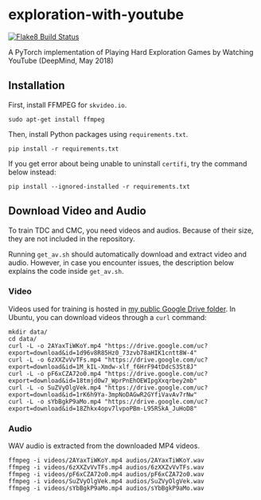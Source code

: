 # exploration-with-youtube

[![Flake8 Build Status](https://img.shields.io/travis/com/seungjaeryanlee/playing-hard-exploration-games-by-watching-youtube.svg?label=flake8)](https://travis-ci.com/seungjaeryanlee/playing-hard-exploration-games-by-watching-youtube)

A PyTorch implementation of Playing Hard Exploration Games by Watching YouTube (DeepMind, May 2018)

## Installation

First, install FFMPEG for `skvideo.io`.

```
sudo apt-get install ffmpeg
```

Then, install Python packages using `requirements.txt`.

```
pip install -r requirements.txt
```

If you get error about being unable to uninstall `certifi`, try the command below instead:

```
pip install --ignored-installed -r requirements.txt
```

## Download Video and Audio

To train TDC and CMC, you need videos and audios. Because of their size, they are not included in the repository.

Running `get_av.sh` should automatically download and extract video and audio. However, in case you encounter issues, the description below explains the code inside `get_av.sh`.

### Video

Videos used for training is hosted in [my public Google Drive folder](https://drive.google.com/drive/folders/18EomHIBO9nUbBvllw0uG6SojlR7Ap0hg?usp=sharing). In Ubuntu, you can download videos through a `curl` command:

```
mkdir data/
cd data/
curl -L -o 2AYaxTiWKoY.mp4 "https://drive.google.com/uc?export=download&id=1d96v8R85Hz0_73zvb78aHIK1cntt8W-4"
curl -L -o 6zXXZvVvTFs.mp4 "https://drive.google.com/uc?export=download&id=1M_kIL-Xmdw-xlf_f6HrF94tDdcS3St8J"
curl -L -o pF6xCZA72o0.mp4 "https://drive.google.com/uc?export=download&id=18tmjd0w7_WprPnEhOEWIpgXxqrbey2mb"
curl -L -o SuZVyOlgVek.mp4 "https://drive.google.com/uc?export=download&id=1rK6h9Ya-3mpNoDAGwR2GYfiVavAv7rNw"
curl -L -o sYbBgkP9aMo.mp4 "https://drive.google.com/uc?export=download&id=18Zhkx4opv7lvpoPBm-L95RSkA_JuHoD8"
```


### Audio

WAV audio is extracted from the downloaded MP4 videos.

```
ffmpeg -i videos/2AYaxTiWKoY.mp4 audios/2AYaxTiWKoY.wav
ffmpeg -i videos/6zXXZvVvTFs.mp4 audios/6zXXZvVvTFs.wav
ffmpeg -i videos/pF6xCZA72o0.mp4 audios/pF6xCZA72o0.wav
ffmpeg -i videos/SuZVyOlgVek.mp4 audios/SuZVyOlgVek.wav
ffmpeg -i videos/sYbBgkP9aMo.mp4 audios/sYbBgkP9aMo.wav
```
